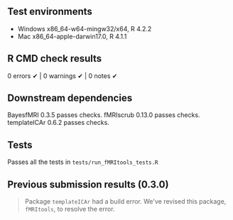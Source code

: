 ## Test environments

* Windows x86_64-w64-mingw32/x64, R 4.2.2
* Mac x86_64-apple-darwin17.0, R 4.1.1

## R CMD check results

0 errors ✔ | 0 warnings ✔ | 0 notes ✔

## Downstream dependencies

BayesfMRI 0.3.5 passes checks.
fMRIscrub 0.13.0 passes checks.
templateICAr 0.6.2 passes checks.

## Tests

Passes all the tests in `tests/run_fMRItools_tests.R`

## Previous submission results (0.3.0)

> Package `templateICAr` had a build error. 
We've revised this package, `fMRItools`, to resolve the error.
